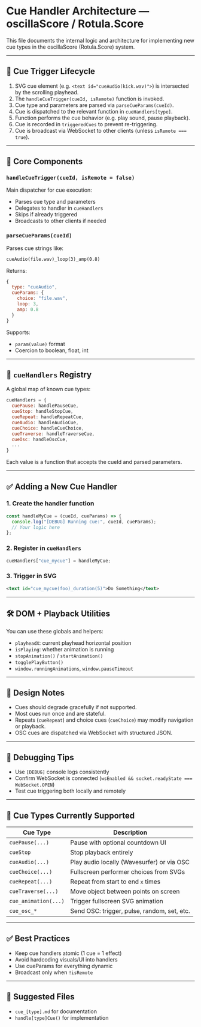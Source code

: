 
# Cue Handler Architecture — oscillaScore / Rotula.Score

This file documents the internal logic and architecture for implementing new cue types in the oscillaScore (Rotula.Score) system.

---

## 🔁 Cue Trigger Lifecycle

1. SVG cue element (e.g. `<text id="cueAudio(kick.wav)">`) is intersected by the scrolling playhead.
2. The `handleCueTrigger(cueId, isRemote)` function is invoked.
3. Cue type and parameters are parsed via `parseCueParams(cueId)`.
4. Cue is dispatched to the relevant function in `cueHandlers[type]`.
5. Function performs the cue behavior (e.g. play sound, pause playback).
6. Cue is recorded in `triggeredCues` to prevent re-triggering.
7. Cue is broadcast via WebSocket to other clients (unless `isRemote === true`).

---

## 🧱 Core Components

### `handleCueTrigger(cueId, isRemote = false)`

Main dispatcher for cue execution:
- Parses cue type and parameters
- Delegates to handler in `cueHandlers`
- Skips if already triggered
- Broadcasts to other clients if needed

### `parseCueParams(cueId)`

Parses cue strings like:
```txt
cueAudio(file.wav)_loop(3)_amp(0.8)
```

Returns:
```js
{
  type: "cueAudio",
  cueParams: {
    choice: "file.wav",
    loop: 3,
    amp: 0.8
  }
}
```

Supports:
- `param(value)` format
- Coercion to boolean, float, int

---

## 🎯 `cueHandlers` Registry

A global map of known cue types:
```js
cueHandlers = {
  cuePause: handlePauseCue,
  cueStop: handleStopCue,
  cueRepeat: handleRepeatCue,
  cueAudio: handleAudioCue,
  cueChoice: handleCueChoice,
  cueTraverse: handleTraverseCue,
  cueOsc: handleOscCue,
  ...
}
```

Each value is a function that accepts the cueId and parsed parameters.

---

## ✅ Adding a New Cue Handler

### 1. Create the handler function
```js
const handleMyCue = (cueId, cueParams) => {
  console.log("[DEBUG] Running cue:", cueId, cueParams);
  // Your logic here
};
```

### 2. Register in `cueHandlers`
```js
cueHandlers["cue_mycue"] = handleMyCue;
```

### 3. Trigger in SVG
```xml
<text id="cue_mycue(foo)_duration(5)">Do Something</text>
```

---

## 🛠️ DOM + Playback Utilities

You can use these globals and helpers:
- `playheadX`: current playhead horizontal position
- `isPlaying`: whether animation is running
- `stopAnimation()` / `startAnimation()`
- `togglePlayButton()`
- `window.runningAnimations`, `window.pauseTimeout`

---

## 🧠 Design Notes

- Cues should degrade gracefully if not supported.
- Most cues run once and are stateful.
- Repeats (`cueRepeat`) and choice cues (`cueChoice`) may modify navigation or playback.
- OSC cues are dispatched via WebSocket with structured JSON.

---

## 🧪 Debugging Tips

- Use `[DEBUG]` console logs consistently
- Confirm WebSocket is connected (`wsEnabled && socket.readyState === WebSocket.OPEN`)
- Test cue triggering both locally and remotely

---

## 🧩 Cue Types Currently Supported

| Cue Type         | Description                                 |
|------------------|---------------------------------------------|
| `cuePause(...)` | Pause with optional countdown UI            |
| `cueStop`       | Stop playback entirely                      |
| `cueAudio(...)` | Play audio locally (Wavesurfer) or via OSC  |
| `cueChoice(...)`| Fullscreen performer choices from SVGs      |
| `cueRepeat(...)`| Repeat from start to end `x` times          |
| `cueTraverse(...)` | Move object between points on screen     |
| `cue_animation(...)`| Trigger fullscreen SVG animation         |
| `cue_osc_*`      | Send OSC: trigger, pulse, random, set, etc. |

---

## ✅ Best Practices

- Keep cue handlers atomic (1 cue = 1 effect)
- Avoid hardcoding visuals/UI into handlers
- Use cueParams for everything dynamic
- Broadcast only when `!isRemote`

---

## 📂 Suggested Files

- `cue_[type].md` for documentation
- `handle[type]Cue()` for implementation
